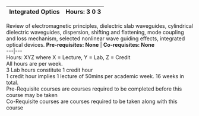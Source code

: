 **Integrated Optics** | **Hours: 3 0 3**  
---|---  
Review of electromagnetic principles, dielectric slab waveguides, cylindrical dielectric waveguides, dispersion, shifting and flattening, mode coupling and loss mechanism, selected nonlinear wave guiding effects, integrated optical devices.
**Pre-requisites: None** | **Co-requisites: None**  
---|---  
Hours: XYZ where X = Lecture, Y = Lab, Z = Credit  
All hours are per week.  
3 Lab hours constitute 1 credit hour  
1 credit hour implies 1 lecture of 50mins per academic week. 16 weeks in total.  
Pre-Requisite courses are courses required to be completed before this course may be taken  
Co-Requisite courses are courses required to be taken along with this course
